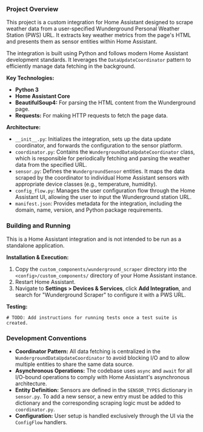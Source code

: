 ### Project Overview

This project is a custom integration for Home Assistant designed to scrape weather data from a user-specified Wunderground Personal Weather Station (PWS) URL. It extracts key weather metrics from the page's HTML and presents them as sensor entities within Home Assistant.

The integration is built using Python and follows modern Home Assistant development standards. It leverages the `DataUpdateCoordinator` pattern to efficiently manage data fetching in the background.

**Key Technologies:**
- **Python 3**
- **Home Assistant Core**
- **BeautifulSoup4:** For parsing the HTML content from the Wunderground page.
- **Requests:** For making HTTP requests to fetch the page data.

**Architecture:**
- `__init__.py`: Initializes the integration, sets up the data update coordinator, and forwards the configuration to the sensor platform.
- `coordinator.py`: Contains the `WundergroundDataUpdateCoordinator` class, which is responsible for periodically fetching and parsing the weather data from the specified URL.
- `sensor.py`: Defines the `WundergroundSensor` entities. It maps the data scraped by the coordinator to individual Home Assistant sensors with appropriate device classes (e.g., temperature, humidity).
- `config_flow.py`: Manages the user configuration flow through the Home Assistant UI, allowing the user to input the Wunderground station URL.
- `manifest.json`: Provides metadata for the integration, including the domain, name, version, and Python package requirements.

### Building and Running

This is a Home Assistant integration and is not intended to be run as a standalone application.

**Installation & Execution:**
1.  Copy the `custom_components/wunderground_scraper` directory into the `<config>/custom_components/` directory of your Home Assistant instance.
2.  Restart Home Assistant.
3.  Navigate to **Settings > Devices & Services**, click **Add Integration**, and search for "Wunderground Scraper" to configure it with a PWS URL.

**Testing:**

```
# TODO: Add instructions for running tests once a test suite is created.
```

### Development Conventions

- **Coordinator Pattern:** All data fetching is centralized in the `WundergroundDataUpdateCoordinator` to avoid blocking I/O and to allow multiple entities to share the same data source.
- **Asynchronous Operations:** The codebase uses `async` and `await` for all I/O-bound operations to comply with Home Assistant's asynchronous architecture.
- **Entity Definition:** Sensors are defined in the `SENSOR_TYPES` dictionary in `sensor.py`. To add a new sensor, a new entry must be added to this dictionary and the corresponding scraping logic must be added to `coordinator.py`.
- **Configuration:** User setup is handled exclusively through the UI via the `ConfigFlow` handlers.

